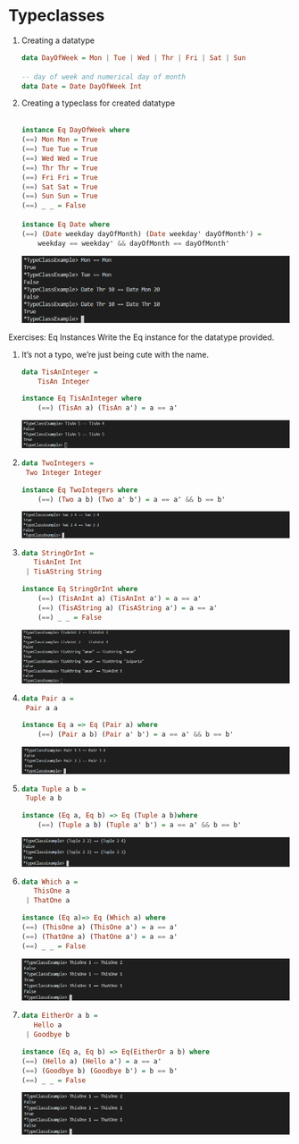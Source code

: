 # Typeclasses

1. Creating a datatype

    ```Haskell
    data DayOfWeek = Mon | Tue | Wed | Thr | Fri | Sat | Sun

    -- day of week and numerical day of month
    data Date = Date DayOfWeek Int
    ```

2. Creating a typeclass for created datatype

    ```Haskell

    instance Eq DayOfWeek where
    (==) Mon Mon = True
    (==) Tue Tue = True
    (==) Wed Wed = True
    (==) Thr Thr = True
    (==) Fri Fri = True
    (==) Sat Sat = True
    (==) Sun Sun = True
    (==) _ _ = False

    instance Eq Date where
    (==) (Date weekday dayOfMonth) (Date weekday' dayOfMonth') = 
        weekday == weekday' && dayOfMonth == dayOfMonth'
    ```

    ![Output](img/cmd40.png)

Exercises: Eq Instances
Write the Eq instance for the datatype provided.
1. It’s not a typo, we’re just being cute with the name.
    ```haskell
    data TisAnInteger =
        TisAn Integer
    ```
    ```haskell
    instance Eq TisAnInteger where
        (==) (TisAn a) (TisAn a') = a == a'
    ```

    ![TisAnInteger](img/cmd41.png)

2. ```haskell
   data TwoIntegers =
    Two Integer Integer
    ```
    ```Haskell
    instance Eq TwoIntegers where
        (==) (Two a b) (Two a' b') = a == a' && b == b'
    ```
    ![TwoIntegers](img/cmd42.png)

3. ```haskell
   data StringOrInt =
      TisAnInt Int
    | TisAString String
    ```
    ```haskell
    instance Eq StringOrInt where
        (==) (TisAnInt a) (TisAnInt a') = a == a'
        (==) (TisAString a) (TisAString a') = a == a'
        (==) _ _ = False
    ```
    ![TisAString](img/cmd43.png)

4. ```haskell
   data Pair a =
    Pair a a
    ```
    ```haskell
    instance Eq a => Eq (Pair a) where
        (==) (Pair a b) (Pair a' b') = a == a' && b == b'
    ```
    ![TisAString](img/cmd44.png)

5. ```haskell
   data Tuple a b =
    Tuple a b
    ```
    ```haskell
    instance (Eq a, Eq b) => Eq (Tuple a b)where
        (==) (Tuple a b) (Tuple a' b') = a == a' && b == b'
    ```
    ![TisAString](img/cmd47.png)

6. ```haskell
   data Which a =
      ThisOne a
    | ThatOne a
    ```
    ```haskell
   instance (Eq a)=> Eq (Which a) where
    (==) (ThisOne a) (ThisOne a') = a == a'
    (==) (ThatOne a) (ThatOne a') = a == a'
    (==) _ _ = False
    ```
    ![TisAString](img/cmd45.png)

7. ```haskell
   data EitherOr a b =
      Hello a
    | Goodbye b
    ```
    ```haskell
   instance (Eq a, Eq b) => Eq(EitherOr a b) where
    (==) (Hello a) (Hello a') = a == a'
    (==) (Goodbye b) (Goodbye b') = b == b'
    (==) _ _ = False
    ```
    ![TisAString](img/cmd45.png)
